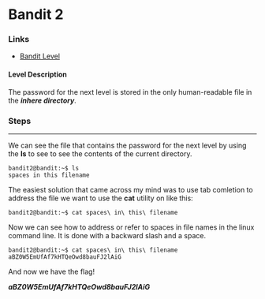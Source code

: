 # Bandit 2

### Links

- [Bandit Level](https://overthewire.org/wargames/bandit/bandit3.html)
#### Level Description
The password for the next level is stored in the only human-readable file in the ***inhere directory***.
### Steps
---
We can see the file that contains the password for the next level by using the **ls**  to see to see the contents of the current directory.
```
bandit2@bandit:~$ ls
spaces in this filename
```
The easiest solution that came across my mind was to use tab comletion to address the file we want to use the **cat** utility on like this:
```
bandit2@bandit:~$ cat spaces\ in\ this\ filename 
```
Now we can see how to address or refer to spaces in file names in the linux command line. It is done with a backward slash and a space.
```
bandit2@bandit:~$ cat spaces\ in\ this\ filename 
aBZ0W5EmUfAf7kHTQeOwd8bauFJ2lAiG
```
And now we have the flag!

***aBZ0W5EmUfAf7kHTQeOwd8bauFJ2lAiG***